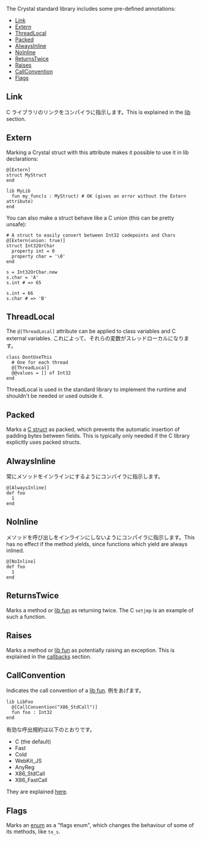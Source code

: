 The Crystal standard library includes some pre-defined annotations:

* [Link](#link)
* [Extern](#extern)
* [ThreadLocal](#threadlocal)
* [Packed](#packed)
* [AlwaysInline](#alwaysinline)
* [NoInline](#noinline)
* [ReturnsTwice](#returnstwice)
* [Raises](#raises)
* [CallConvention](#callconvention)
* [Flags](#flags)

## Link

C ライブラリのリンクをコンパイラに指示します。This is explained in the [lib](../c_bindings/lib.html) section.

## Extern

Marking a Crystal struct with this attribute makes it possible to use it in lib declarations:

```crystal
@[Extern]
struct MyStruct
end

lib MyLib
  fun my_func(s : MyStruct) # OK (gives an error without the Extern attribute)
end
```

You can also make a struct behave like a C union (this can be pretty unsafe):

```crystal
# A struct to easily convert between Int32 codepoints and Chars
@[Extern(union: true)]
struct Int32OrChar
  property int = 0
  property char = '\0'
end

s = Int32OrChar.new
s.char = 'A'
s.int # => 65

s.int = 66
s.char # => 'B'
```

## ThreadLocal

The `@[ThreadLocal]` attribute can be applied to class variables and C external variables. これによって、それらの変数がスレッドローカルになります。

```crystal
class DontUseThis
  # One for each thread
  @[ThreadLocal]
  @@values = [] of Int32
end
```

ThreadLocal is used in the standard library to implement the runtime and shouldn't be
needed or used outside it.

## Packed

Marks a [C struct](../c_bindings/struct.html) as packed, which prevents the automatic insertion of padding bytes between fields. This is typically only needed if the C library explicitly uses packed structs.

## AlwaysInline

常にメソッドをインラインにするようにコンパイラに指示します。

```crystal
@[AlwaysInline]
def foo
  1
end
```

## NoInline

メソッドを呼び出しをインラインにしないようにコンパイラに指示します。This has no effect if the method yields, since functions which yield are always inlined.

```crystal
@[NoInline]
def foo
  1
end
```

## ReturnsTwice

Marks a method or [lib fun](../c_bindings/fun.html) as returning twice. The C `setjmp` is an example of such a function.

## Raises

Marks a method or [lib fun](../c_bindings/fun.html) as potentially raising an exception. This is explained in the [callbacks](../c_bindings/callbacks.html) section.

## CallConvention

Indicates the call convention of a [lib fun](../c_bindings/fun.html). 例をあげます。

```crystal
lib LibFoo
  @[CallConvention("X86_StdCall")]
  fun foo : Int32
end
```

有効な呼出規約は以下のとおりです。

* C (the default)
* Fast
* Cold
* WebKit_JS
* AnyReg
* X86_StdCall
* X86_FastCall

They are explained [here](http://llvm.org/docs/LangRef.html#calling-conventions).

## Flags

Marks an [enum](../enum.html) as a "flags enum", which changes the behaviour of some of its methods, like `to_s`.
